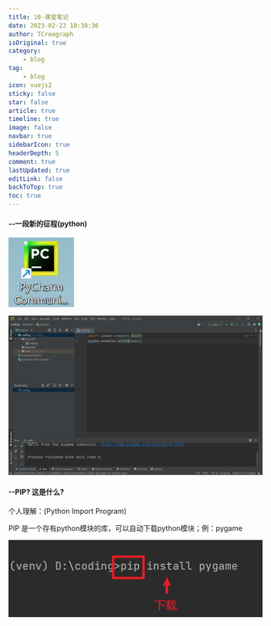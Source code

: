 ```yaml
---
title: 10-课堂笔记
date: 2023-02-22 18:38:36
author: TCreograph
isOriginal: true
category:
    - blog
tag:
    - blog
icon: vuejs2
sticky: false
star: false
article: true
timeline: true
image: false
navbar: true
sidebarIcon: true
headerDepth: 5
comment: true
lastUpdated: true
editLink: false
backToTop: true
toc: true
---
```


#### --一段新的征程(python)

<img src="./notes-class10.assets/image-20230222184050740.png" alt="image-20230222184050740" style="zoom:67%;" />

![image-20230222184127391](./notes-class10.assets/image-20230222184127391.png)

#### --PIP? 这是什么?

个人理解：(Python Import Program)

PIP 是一个存有python模块的库，可以自动下载python模块；例：pygame

![image-20230222184708915](./notes-class10.assets/image-20230222184708915.png)
